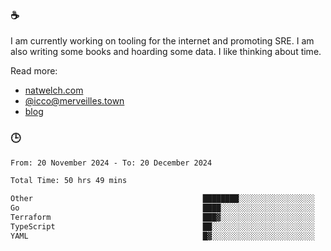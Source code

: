 ### ☕

I am currently working on tooling for the internet and promoting SRE. I am also writing some books and hoarding some data. I like thinking about time. 

Read more:

 - [natwelch.com](https://natwelch.com)
 - [@icco@merveilles.town](https://merveilles.town/@icco)
 - [blog](https://writing.natwelch.com)

### 🕒

<!--START_SECTION:waka-->

```txt
From: 20 November 2024 - To: 20 December 2024

Total Time: 50 hrs 49 mins

Other                                      ████████░░░░░░░░░░░░░░░░░   31.44 %
Go                                         ████░░░░░░░░░░░░░░░░░░░░░   16.20 %
Terraform                                  ███▓░░░░░░░░░░░░░░░░░░░░░   15.10 %
TypeScript                                 ██░░░░░░░░░░░░░░░░░░░░░░░   08.04 %
YAML                                       █▓░░░░░░░░░░░░░░░░░░░░░░░   06.37 %
```

<!--END_SECTION:waka-->
